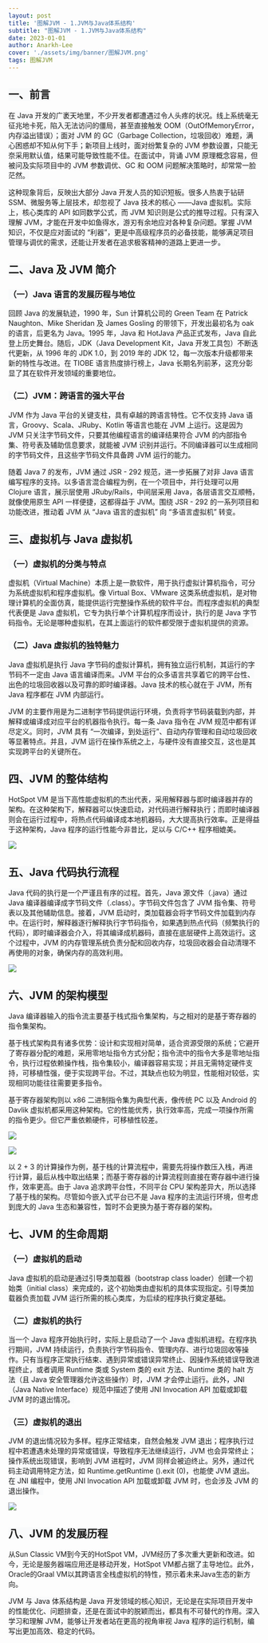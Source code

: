 ```yaml
---
layout: post
title: '图解JVM - 1.JVM与Java体系结构'
subtitle: "图解JVM - 1.JVM与Java体系结构"
date: 2023-01-01
author: Anarkh-Lee
cover: './assets/img/banner/图解JVM.png'
tags: 图解JVM
---
```


## <font style="background-color:rgb(249, 250, 251);">一、前言</font>

<font style="background-color:rgb(249, 250, 251);">在 Java 开发的广袤天地里，不少开发者都遭遇过令人头疼的状况。线上系统毫无征兆地卡死，陷入无法访问的僵局，甚至直接触发 OOM（OutOfMemoryError，内存溢出错误）；面对 JVM 的 GC（Garbage Collection，垃圾回收）难题，满心困惑却不知从何下手；新项目上线时，面对纷繁复杂的 JVM 参数设置，只能无奈采用默认值，结果可能导致性能不佳。在面试中，背诵 JVM 原理概念容易，但被问及实际项目中的 JVM 参数调优、GC 和 OOM 问题解决策略时，却常常一脸茫然。</font>



<font style="background-color:rgb(249, 250, 251);">这种现象背后，反映出大部分 Java 开发人员的知识短板。很多人热衷于钻研 SSM、微服务等上层技术，却忽视了 Java 技术的核心 ——Java 虚拟机。实际上，核心类库的 API 如同数学公式，而 JVM 知识则是公式的推导过程。只有深入理解 JVM，才能在开发中如鱼得水，游刃有余地应对各种复杂问题。掌握 JVM 知识，不仅是应对面试的 “利器”，更是中高级程序员的必备技能，能够满足项目管理与调优的需求，还能让开发者在追求极客精神的道路上更进一步。</font>

## <font style="background-color:rgb(249, 250, 251);">二、Java 及 JVM 简介</font>
### <font style="background-color:rgb(249, 250, 251);">（一）Java 语言的发展历程与地位</font>
<font style="background-color:rgb(249, 250, 251);">回顾 Java 的发展轨迹，1990 年，Sun 计算机公司的 Green Team 在 Patrick Naughton、Mike Sheridan 及 James Gosling 的带领下，开发出最初名为 oak 的语言，后更名为 Java。1995 年，Java 和 HotJava 产品正式发布，Java 自此登上历史舞台。随后，JDK（Java Development Kit，Java 开发工具包）不断迭代更新，从 1996 年的 JDK 1.0，到 2019 年的 JDK 12，每一次版本升级都带来新的特性与改进。在 TIOBE 语言热度排行榜上，Java 长期名列前茅，这充分彰显了其在软件开发领域的重要地位。</font>

### <font style="background-color:rgb(249, 250, 251);">（二）JVM：跨语言的强大平台</font>
<font style="background-color:rgb(249, 250, 251);">JVM 作为 Java 平台的关键支柱，具有卓越的跨语言特性。它不仅支持 Java 语言，Groovy、Scala、JRuby、Kotlin 等语言也能在 JVM 上运行。这是因为 JVM 只关注字节码文件，只要其他编程语言的编译结果符合 JVM 的内部指令集、符号表及辅助信息要求，就能被 JVM 识别并运行。不同编译器可以生成相同的字节码文件，且这些字节码文件具备跨 JVM 运行的能力。</font>



<font style="background-color:rgb(249, 250, 251);">随着 Java 7 的发布，JVM 通过 JSR - 292 规范，进一步拓展了对非 Java 语言编写程序的支持。以多语言混合编程为例，在一个项目中，并行处理可以用 Clojure 语言，展示层使用 JRuby/Rails，中间层采用 Java，各层语言交互顺畅，就像使用原生 API 一样便捷，这都得益于 JVM。围绕 JSR - 292 的一系列项目和功能改进，推动着 JVM 从 “Java 语言的虚拟机” 向 “多语言虚拟机” 转变。</font>

## <font style="background-color:rgb(249, 250, 251);">三、虚拟机与 Java 虚拟机</font>
### <font style="background-color:rgb(249, 250, 251);">（一）虚拟机的分类与特点</font>
<font style="background-color:rgb(249, 250, 251);">虚拟机（Virtual Machine）本质上是一款软件，用于执行虚拟计算机指令，可分为系统虚拟机和程序虚拟机。像 Virtual Box、VMware 这类系统虚拟机，是对物理计算机的全面仿真，能提供运行完整操作系统的软件平台。而程序虚拟机的典型代表便是 Java 虚拟机，它专为执行单个计算机程序而设计，执行的是 Java 字节码指令。无论是哪种虚拟机，在其上面运行的软件都受限于虚拟机提供的资源。</font>

### <font style="background-color:rgb(249, 250, 251);">（二）Java 虚拟机的独特魅力</font>
<font style="background-color:rgb(249, 250, 251);">Java 虚拟机是执行 Java 字节码的虚拟计算机，拥有独立运行机制，其运行的字节码不一定由 Java 语言编译而来。JVM 平台的众多语言共享着它的跨平台性、出色的垃圾回收器以及可靠的即时编译器。Java 技术的核心就在于 JVM，所有 Java 程序都在 JVM 内部运行。</font>



<font style="background-color:rgb(249, 250, 251);">JVM 的主要作用是为二进制字节码提供运行环境，负责将字节码装载到内部，并解释或编译成对应平台的机器指令执行。每一条 Java 指令在 JVM 规范中都有详尽定义。同时，JVM 具有 “一次编译，到处运行”、自动内存管理和自动垃圾回收等显著特点。并且，JVM 运行在操作系统之上，与硬件没有直接交互，这也是其实现跨平台的关键所在。</font>

## <font style="background-color:rgb(249, 250, 251);">四、JVM 的整体结构</font>
<font style="background-color:rgb(249, 250, 251);">HotSpot VM 是当下高性能虚拟机的杰出代表，采用解释器与即时编译器并存的架构。在这种架构下，解释器可以快速启动，对代码进行解释执行；而即时编译器则会在运行过程中，将热点代码编译成本地机器码，大大提高执行效率。正是得益于这种架构，Java 程序的运行性能今非昔比，足以与 C/C++ 程序相媲美。</font>

![](https://cdn.nlark.com/yuque/0/2025/png/29245455/1739784887541-53f667de-e6cc-4d48-bf3a-7956cdcf3cb8.png)



## <font style="background-color:rgb(249, 250, 251);">五、Java 代码执行流程</font>
<font style="background-color:rgb(249, 250, 251);">Java 代码的执行是一个严谨且有序的过程。首先，Java 源文件（.java）通过 Java 编译器编译成字节码文件（.class）。字节码文件包含了 JVM 指令集、符号表以及其他辅助信息。接着，JVM 启动时，类加载器会将字节码文件加载到内存中。在运行时，解释器逐行解释执行字节码指令，如果遇到热点代码（频繁执行的代码），即时编译器会介入，将其编译成机器码，直接在底层硬件上高效运行。这个过程中，JVM 的内存管理系统负责分配和回收内存，垃圾回收器会自动清理不再使用的对象，确保内存的高效利用。</font>

![](https://cdn.nlark.com/yuque/0/2025/png/29245455/1739785033958-898adbd3-1c97-4430-91ba-cd7a20c5c452.png)

## <font style="background-color:rgb(249, 250, 251);">六、JVM 的架构模型</font>
<font style="background-color:rgb(249, 250, 251);">Java 编译器输入的指令流主要基于栈式指令集架构，与之相对的是基于寄存器的指令集架构。</font>



<font style="background-color:rgb(249, 250, 251);">基于栈式架构具有诸多优势：设计和实现相对简单，适合资源受限的系统；它避开了寄存器分配的难题，采用零地址指令方式分配；指令流中的指令大多是零地址指令，执行过程依赖操作栈，指令集较小，编译器容易实现；并且无需特定硬件支持，可移植性强，便于实现跨平台。不过，其缺点也较为明显，性能相对较低，实现相同功能往往需要更多指令。</font>  

<font style="background-color:rgb(249, 250, 251);">基于寄存器架构则以 x86 二进制指令集为典型代表，像传统 PC 以及 Android 的 Davlik 虚拟机都采用这种架构。它的性能优秀，执行效率高，完成一项操作所需的指令更少。但它严重依赖硬件，可移植性较差。</font>

![](https://cdn.nlark.com/yuque/0/2025/png/29245455/1739785211470-f83081d0-0481-43c2-80ad-4cc7541774ff.png)

![](https://cdn.nlark.com/yuque/0/2025/png/29245455/1739785219037-2ff7bdce-c872-49a7-bc66-bef67f119316.png)  


<font style="background-color:rgb(249, 250, 251);">以 2 + 3 的计算操作为例，基于栈的计算流程中，需要先将操作数压入栈，再进行计算，最后从栈中取出结果；而基于寄存器的计算流程则直接在寄存器中进行操作，效率更高。由于 Java 追求跨平台性，不同平台 CPU 架构差异大，所以选择了基于栈的架构。尽管如今嵌入式平台已不是 Java 程序的主流运行环境，但考虑到庞大的 Java 生态和兼容性，暂时不会更换为基于寄存器的架构。</font>

## <font style="background-color:rgb(249, 250, 251);">七、JVM 的生命周期</font>
### <font style="background-color:rgb(249, 250, 251);">（一）虚拟机的启动</font>
<font style="background-color:rgb(249, 250, 251);">Java 虚拟机的启动是通过引导类加载器（bootstrap class loader）创建一个初始类（initial class）来完成的，这个初始类由虚拟机的具体实现指定。引导类加载器负责加载 JVM 运行所需的核心类库，为后续的程序执行奠定基础。</font>

### <font style="background-color:rgb(249, 250, 251);">（二）虚拟机的执行</font>
<font style="background-color:rgb(249, 250, 251);">当一个 Java 程序开始执行时，实际上是启动了一个 Java 虚拟机进程。在程序执行期间，JVM 持续运行，负责执行字节码指令、管理内存、进行垃圾回收等操作。只有当程序正常执行结束、遇到异常或错误异常终止、因操作系统错误导致进程终止，或者调用 Runtime 类或 System 类的 exit 方法、Runtime 类的 halt 方法（且 Java 安全管理器允许这些操作）时，JVM 才会停止运行。此外，JNI（Java Native Interface）规范中描述了使用 JNI Invocation API 加载或卸载 JVM 时的退出情况。</font>

### <font style="background-color:rgb(249, 250, 251);">（三）虚拟机的退出</font>
<font style="background-color:rgb(249, 250, 251);">JVM 的退出情况较为多样。程序正常结束，自然会触发 JVM 退出；程序执行过程中若遭遇未处理的异常或错误，导致程序无法继续运行，JVM 也会异常终止；操作系统出现错误，影响到 JVM 进程时，JVM 同样会被迫终止。另外，通过代码主动调用特定方法，如 Runtime.getRuntime ().exit (0)，也能使 JVM 退出。在 JNI 编程中，使用 JNI Invocation API 加载或卸载 JVM 时，也会涉及 JVM 的退出操作。</font>

![](https://cdn.nlark.com/yuque/0/2025/png/29245455/1739785390144-7d18340a-312a-4f09-a6b6-18ea13b0d802.png)

## <font style="background-color:rgb(249, 250, 251);">八、JVM 的发展历程</font>
从Sun Classic VM到今天的HotSpot VM，JVM经历了多次重大更新和改进。如今，无论是服务器端应用还是移动开发，HotSpot VM都占据了主导地位。此外，Oracle的Graal VM以其跨语言全栈虚拟机的特性，预示着未来Java生态的新方向。



<font style="background-color:rgb(249, 250, 251);">JVM 与 Java 体系结构是 Java 开发领域的核心知识，无论是在实际项目开发中的性能优化、问题排查，还是在面试中的脱颖而出，都具有不可替代的作用。深入学习和理解 JVM，能够让开发者站在更高的视角审视 Java 程序的运行机制，编写出更加高效、稳定的代码。</font>

